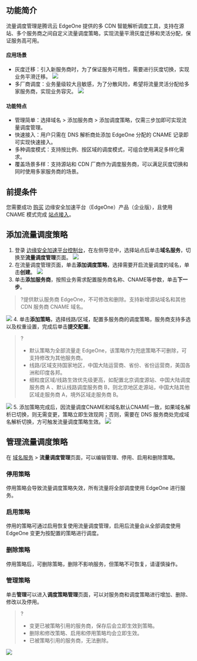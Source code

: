 ## 功能简介
流量调度管理是腾讯云 EdgeOne 提供的多 CDN 智能解析调度工具，支持在源站、多个服务商之间自定义流量调度策略，实现流量平滑灰度迁移和灵活分配，保证服务高可用。

#### 应用场景
- 灰度迁移：引入新服务商时，为了保证服务可用性，需要进行灰度切换，实现业务平滑迁移。
![](https://qcloudimg.tencent-cloud.cn/raw/cd45261d354efcb668253415143c2ed5.png)
- 多厂商调度：业务量级较大且敏感，为了分散风险，希望将流量灵活分配给多家服务商，实现业务容灾。
![](https://qcloudimg.tencent-cloud.cn/raw/04269aeaa74e2f972625e44ecd61ec44.png)

#### 功能特点
- 管理简单：选择域名 > 添加服务商 > 添加调度策略，仅需三步加即可实现流量调度管理。
- 快速接入：用户只需在 DNS 解析商处添加 EdgeOne 分配的 CNAME 记录即可实现快速接入。
- 多种调度模式：支持按比例、按区域的调度模式，可组合使用满足多样化需求。
- 覆盖场景多样：支持源站和 CDN 厂商作为调度服务商，可以满足灰度切换和同时使用多家服务商的场景。

## 前提条件
您需要成功 [购买](https://cloud.tencent.com/document/product/1552/70194) 边缘安全加速平台（EdgeOne）产品（企业版），且使用 CNAME 模式完成 [站点接入](https://cloud.tencent.com/document/product/1552/70788)。

## 添加流量调度策略
1. 登录 [边缘安全加速平台控制台](https://console.cloud.tencent.com/edgeone)，在左侧导览中，选择站点后单击**域名服务**，切换至**流量调度管理**页面。
![](https://qcloudimg.tencent-cloud.cn/raw/f08e7f20c04dc0f522b9b3b676b1682c.png)
2. 在流量调度管理页面，单击**添加调度策略**，选择需要开启流量调度的域名，单击**创建**。
![](https://qcloudimg.tencent-cloud.cn/raw/db3407a7bcd92167be3df4ecc415f754.png)
3. 单击**添加服务商**，按照业务需求配置服务商名称、CNAME等参数，单击**下一步**。
>?提供默认服务商 EdgeOne，不可修改和删除。支持新增源站域名和其他 CDN 服务商 CNAME 域名。
>
![](https://qcloudimg.tencent-cloud.cn/raw/ed15e489fa0f58d94a47a0b5081a60fb.png)
4. 单击**添加策略**，选择线路/区域，配置多服务商的调度策略，服务商支持多选以及权重设置，完成后单击**提交配置**。
>?
>- 默认策略为全部流量走 EdgeOne，该策略作为兜底策略不可删除，可支持修改为其他服务商。
>- 线路/区域支持国家地区，中国大陆运营商、省份、省份运营商，美国各洲和印度各邦。
>- 细粒度区域/线路生效优先级更高，如配置北京调度源站、中国大陆调度服务商 A 、默认线路调度服务商 B，则北京地区走源站，中国大陆其他区域走服务商 A，境外区域走服务商 B。
>
![](https://qcloudimg.tencent-cloud.cn/raw/7f8722c3cd574d89e53da90d4d52a486.png)
5. 添加策略完成后，因流量调度CNAME和域名默认CNAME一致，如果域名解析已切换，则无需变更，策略立即生效现网；否则，需要在 DNS 服务商处完成域名解析切换，方可触发流量调度策略生效。
![](https://qcloudimg.tencent-cloud.cn/raw/4272e5b688ed75ebc02427e4979cee16.png)

## 管理流量调度策略
在 [域名服务](https://console.cloud.tencent.com/edgeone/dns) > **流量调度管理**页面，可以编辑管理、停用、启用和删除策略。
### 停用策略
停用策略会导致流量调度策略失效，所有流量将全部调度使用 EdgeOne 进行服务。
### 启用策略
停用的策略可通过启用恢复使用流量调度管理，启用后流量会从全部调度使用 EdgeOne 变更为按配置的策略进行调度。
### 删除策略
停用策略后，可删除策略，删除不影响服务，但策略不可恢复，请谨慎操作。 
### 管理策略
单击**管理**可以进入**调度策略管理**页面，可以对服务商和调度策略进行增加、删除、修改以及停用。
>?
>- 变更已被策略引用的服务商，保存后会立即生效到策略。
>- 删除和修改策略、启用和停用策略均会立即生效。
>- 已被策略引用的服务商，无法删除。
>
![](https://qcloudimg.tencent-cloud.cn/raw/d45f86def9d128bf18add56bd7128fec.png)
